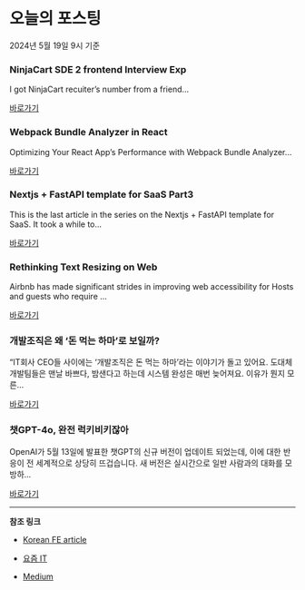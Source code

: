 # 오늘의 포스팅 
2024년 5월 19일 9시 기준 

### NinjaCart SDE 2 frontend Interview Exp 

 I got NinjaCart recuiter’s number from a friend... 

 [바로가기](https://medium.com/m/signin?actionUrl=https%3A%2F%2Fmedium.com%2F_%2Fbookmark%2Fp%2Fd84801a02e5c&operation=register&redirect=https%3A%2F%2Fmedium.com%2F%40prikshit8%2Fninjacart-sde-2-frontend-interview-exp-d84801a02e5c&source=---------0-84----------frontend------bookmark_preview----68352280_e0d2_4c7c_9c98_203eb42219e1-------) 

### Webpack Bundle Analyzer in React 

 Optimizing Your React App’s Performance with Webpack Bundle Analyzer... 

 [바로가기](https://medium.com/m/signin?actionUrl=https%3A%2F%2Fmedium.com%2F_%2Fbookmark%2Fp%2F47b3021ab96e&operation=register&redirect=https%3A%2F%2Fmedium.com%2F%40farshad.development%2Fwebpack-bundle-analyzer-in-react-47b3021ab96e&source=---------0-84----------reactjs------bookmark_preview----9d14b154_bd1f_44cd_b31b_a71cdfacfad9-------) 

### Nextjs + FastAPI template for SaaS Part3 

 This is the last article in the series on the Nextjs + FastAPI template for SaaS. It took a while to... 

 [바로가기](https://medium.com/m/signin?actionUrl=https%3A%2F%2Fmedium.com%2F_%2Fbookmark%2Fp%2F38fdc3f72b31&operation=register&redirect=https%3A%2F%2Fmedium.com%2F%40euclideanai%2Fnextjs-fastapi-template-for-saas-part3-38fdc3f72b31&source=---------0-84----------nextjs------bookmark_preview----aaa5ffdb_ec73_4138_b548_de239e18cde3-------) 

### Rethinking Text Resizing on Web 

 Airbnb has made significant strides in improving web accessibility for Hosts and guests who require ... 

 [바로가기](https://medium.com/m/signin?actionUrl=https%3A%2F%2Fmedium.com%2F_%2Fbookmark%2Fp%2F1047b12d2881&operation=register&redirect=https%3A%2F%2Fmedium.com%2Fairbnb-engineering%2Frethinking-text-resizing-on-web-1047b12d2881&source=---------0-107----------front_end_development------bookmark_preview----2428beff_9111_43b7_878f_138a2f8fc8c7-------) 

### 개발조직은 왜 ‘돈 먹는 하마’로 보일까? 

 “IT회사 CEO들 사이에는 ‘개발조직은 돈 먹는 하마’라는 이야기가 돌고 있어요. 도대체 개발팀들은 맨날 바쁘다, 밤샌다고 하는데 시스템 완성은 매번 늦어져요. 이유가 뭔지 모른... 

 [바로가기](https://yozm.wishket.com/magazine/detail/2587/) 

### 챗GPT-4o, 완전 럭키비키잖아 

 OpenAI가 5월 13일에 발표한 챗GPT의 신규 버전이 업데이트 되었는데, 이에 대한 반응이 전 세계적으로 상당히 뜨겁습니다. 새 버전은 실시간으로 일반 사람과의 대화를 모방하... 

 [바로가기](https://yozm.wishket.com/magazine/detail/2588/) 

---

**참조 링크**

- [Korean FE article](https://kofearticle.substack.com) 

- [요즘 IT](https://yozm.wishket.com/magazine) 

- [Medium](https://medium.com) 

